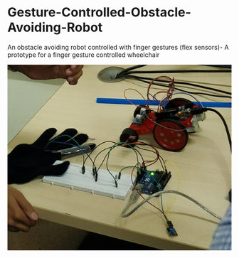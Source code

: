 # Gesture-Controlled-Obstacle-Avoiding-Robot
An obstacle avoiding robot controlled with finger gestures (flex sensors)- A prototype for a finger gesture controlled wheelchair

![Robot image](image.png)

